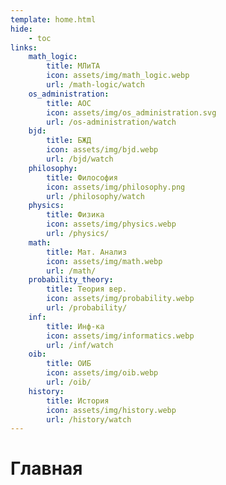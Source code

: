 ```yaml
---
template: home.html
hide:
    - toc
links:
    math_logic:
        title: МЛиТА
        icon: assets/img/math_logic.webp
        url: /math-logic/watch
    os_administration:
        title: АОС
        icon: assets/img/os_administration.svg
        url: /os-administration/watch
    bjd:
        title: БЖД
        icon: assets/img/bjd.webp
        url: /bjd/watch
    philosophy:
        title: Философия
        icon: assets/img/philosophy.png
        url: /philosophy/watch
    physics:
        title: Физика
        icon: assets/img/physics.webp
        url: /physics/
    math:
        title: Мат. Анализ
        icon: assets/img/math.webp
        url: /math/
    probability_theory:
        title: Теория вер.
        icon: assets/img/probability.webp
        url: /probability/
    inf:
        title: Инф-ка
        icon: assets/img/informatics.webp
        url: /inf/watch
    oib:
        title: ОИБ
        icon: assets/img/oib.webp
        url: /oib/
    history:
        title: История
        icon: assets/img/history.webp
        url: /history/watch
---
```


# Главная
